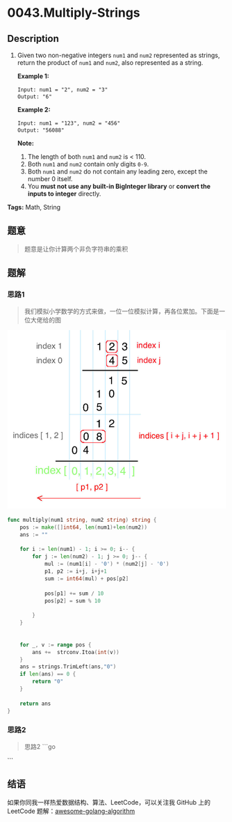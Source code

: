 # 0043.Multiply-Strings

## Description

1. Given two non-negative integers `num1` and `num2` represented as strings, return the product of `num1` and `num2`, also represented as a string.

   **Example 1:**

   ```text
   Input: num1 = "2", num2 = "3"
   Output: "6"
   ```

   **Example 2:**

   ```text
   Input: num1 = "123", num2 = "456"
   Output: "56088"
   ```

   **Note:**

   1. The length of both `num1` and `num2` is &lt; 110.
   2. Both `num1` and `num2` contain only digits `0-9`.
   3. Both `num1` and `num2` do not contain any leading zero, except the number 0 itself.
   4. You **must not use any built-in BigInteger library** or **convert the inputs to integer** directly.

**Tags:** Math, String

## 题意

> 题意是让你计算两个非负字符串的乘积

## 题解

### 思路1

> 我们模拟小学数学的方式来做，一位一位模拟计算，再各位累加。下面是一位大佬给的图

![](https://github.com/Golang-Solutions/awesome-golang-algorithm/blob/master/assets/images/0043-Solution.jpg)

```go
func multiply(num1 string, num2 string) string {
    pos := make([]int64, len(num1)+len(num2))
    ans := ""

    for i := len(num1) - 1; i >= 0; i-- {
        for j := len(num2) - 1; j >= 0; j-- {
            mul := (num1[i] - '0') * (num2[j] - '0')
            p1, p2 := i+j, i+j+1
            sum := int64(mul) + pos[p2]

            pos[p1] += sum / 10
            pos[p2] = sum % 10

        }
    }


    for _, v := range pos {
        ans +=  strconv.Itoa(int(v))
    }
    ans = strings.TrimLeft(ans,"0")
    if len(ans) == 0 {
        return "0"
    }

    return ans
}
```

### 思路2

> 思路2 \`\`\`go

\`\`\`

## 结语

如果你同我一样热爱数据结构、算法、LeetCode，可以关注我 GitHub 上的 LeetCode 题解：[awesome-golang-algorithm](https://github.com/Golang-Solutions/awesome-golang-algorithm)

